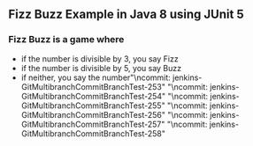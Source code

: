 ## Fizz Buzz Example in Java 8 using JUnit 5

### Fizz Buzz is a game where
- if the number is divisible by 3, you say Fizz
- if the number is divisible by 5, you say Buzz
- if neither, you say the number"\ncommit: jenkins-GitMultibranchCommitBranchTest-253" 
"\ncommit: jenkins-GitMultibranchCommitBranchTest-254" 
"\ncommit: jenkins-GitMultibranchCommitBranchTest-255" 
"\ncommit: jenkins-GitMultibranchCommitBranchTest-256" 
"\ncommit: jenkins-GitMultibranchCommitBranchTest-257" 
"\ncommit: jenkins-GitMultibranchCommitBranchTest-258" 
